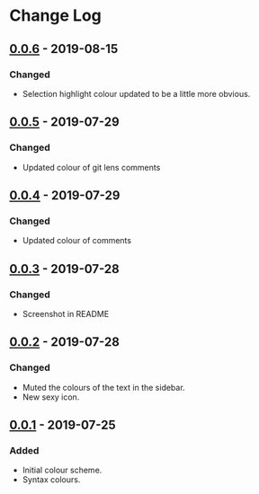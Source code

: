 # Change Log

## [0.0.6] - 2019-08-15
### Changed
- Selection highlight colour updated to be a little more obvious.

## [0.0.5] - 2019-07-29
### Changed
- Updated colour of git lens comments

## [0.0.4] - 2019-07-29
### Changed
- Updated colour of comments

## [0.0.3] - 2019-07-28
### Changed
- Screenshot in README

## [0.0.2] - 2019-07-28
### Changed
- Muted the colours of the text in the sidebar.
- New sexy icon.

## [0.0.1] - 2019-07-25
### Added
- Initial colour scheme.
- Syntax colours.

[0.0.6]: https://github.com/iambenzo/vscode-theme-nyx/compare/0.0.5...0.0.6
[0.0.5]: https://github.com/iambenzo/vscode-theme-nyx/compare/0.0.4...0.0.5
[0.0.4]: https://github.com/iambenzo/vscode-theme-nyx/compare/0.0.3...0.0.4
[0.0.3]: https://github.com/iambenzo/vscode-theme-nyx/compare/0.0.2...0.0.3
[0.0.2]: https://github.com/iambenzo/vscode-theme-nyx/compare/0.0.1...0.0.2
[0.0.1]: https://github.com/iambenzo/vscode-theme-nyx/releases/tag/0.0.1